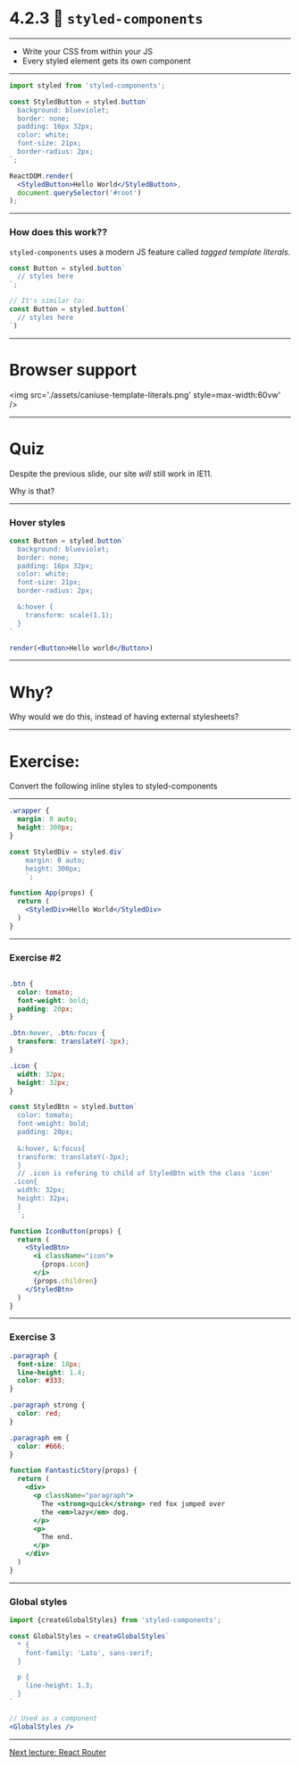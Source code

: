 # 4.2.3 💅 `styled-components`

---

- Write your CSS from within your JS
- Every styled element gets its own component

---

```jsx
import styled from 'styled-components';

const StyledButton = styled.button`
  background: blueviolet;
  border: none;
  padding: 16px 32px;
  color: white;
  font-size: 21px;
  border-radius: 2px;
`;

ReactDOM.render(
  <StyledButton>Hello World</StyledButton>,
  document.querySelector('#root')
);
```

---

### How does this work??

`styled-components` uses a modern JS feature called _tagged template literals_.

```js
const Button = styled.button`
  // styles here
`;

// It's similar to:
const Button = styled.button(`
  // styles here
`)
```

---

# Browser support

<img src='./assets/caniuse-template-literals.png' style=max-width:60vw' />

---

# Quiz

Despite the previous slide, our site _will_ still work in IE11.

Why is that?

---

### Hover styles

```jsx live=true
const Button = styled.button`
  background: blueviolet;
  border: none;
  padding: 16px 32px;
  color: white;
  font-size: 21px;
  border-radius: 2px;

  &:hover {
    transform: scale(1.1);
  }
`

render(<Button>Hello world</Button>)
```

---

# Why?

Why would we do this, instead of having external stylesheets?

---

# Exercise:

Convert the following inline styles to styled-components

---

```css
.wrapper {
  margin: 0 auto;
  height: 300px;
}

```


```jsx
const StyledDiv = styled.div`
    margin: 0 auto;
    height: 300px;
    `;

function App(props) {
  return (
    <StyledDiv>Hello World</StyledDiv>
  )
}
```

---

### Exercise #2

```css

.btn {
  color: tomato;
  font-weight: bold;
  padding: 20px;
}

.btn:hover, .btn:focus {
  transform: translateY(-3px);
}

.icon {
  width: 32px;
  height: 32px;
}
```

```jsx
const StyledBtn = styled.button`
  color: tomato;
  font-weight: bold;
  padding: 20px;
  
  &:hover, &:focus{
  transform: translateY(-3px);
  }
  // .icon is refering to child of StyledBtn with the class 'icon'
 .icon{
  width: 32px;
  height: 32px;
  }
  `;

function IconButton(props) {
  return (
    <StyledBtn>
      <i className="icon">
        {props.icon}
      </i>
      {props.children}
    </StyledBtn>
  )
}
```

---

### Exercise 3


```css
.paragraph {
  font-size: 18px;
  line-height: 1.4;
  color: #333;
}

.paragraph strong {
  color: red;
}

.paragraph em {
  color: #666;
}
```

```jsx
function FantasticStory(props) {
  return (
    <div>
      <p className="paragraph">
        The <strong>quick</strong> red fox jumped over
        the <em>lazy</em> dog.
      </p>
      <p>
        The end.
      </p>
    </div>
  )
}
```

---

### Global styles

```jsx
import {createGlobalStyles} from 'styled-components';

const GlobalStyles = createGlobalStyles`
  * {
    font-family: 'Lato', sans-serif;
  }

  p {
    line-height: 1.3;
  }
`

// Used as a component
<GlobalStyles />
```

---

[Next lecture: React Router](../lecture-4-react-router)